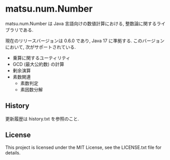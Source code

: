 # matsu.num.Number
matsu.num.Number は Java 言語向けの数値計算における, 整数論に関するライブラリである.

現在のリリースバージョンは 0.6.0 であり, Java 17 に準拠する.
このバージョンにおいて, 次がサポートされている.

- 乗算に関するユーティリティ
- GCD (最大公約数) の計算
- 剰余演算
- 素数関連
  - 素数判定
  - 素因数分解

## History
更新履歴は history.txt を参照のこと.

## License

This project is licensed under the MIT License, see the LICENSE.txt file for details.
